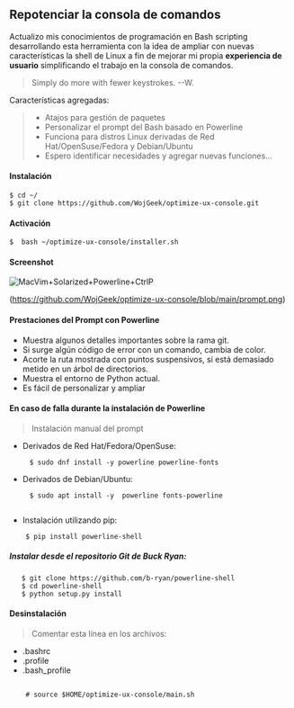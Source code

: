 ## Repotenciar la consola de comandos

 Actualizo mis conocimientos de programación en Bash scripting desarrollando esta herramienta con la idea de ampliar con nuevas características  la  shell de Linux a fin de mejorar mi propia **experiencia de usuario** simplificando el trabajo en la consola de comandos.

> Simply do more with fewer keystrokes. --W.
    

Características agregadas:

> - Atajos para gestión de paquetes
> - Personalizar el prompt del Bash basado en Powerline
> - Funciona para distros Linux derivadas de Red Hat/OpenSuse/Fedora y  Debian/Ubuntu
> - Espero identificar necesidades y agregar nuevas funciones...
        

####  Instalación 

    $ cd ~/
    $ git clone https://github.com/WojGeek/optimize-ux-console.git

####  Activación

    $  bash ~/optimize-ux-console/installer.sh



#### Screenshot


![MacVim+Solarized+Powerline+CtrlP](https://raw.github.com/b-ryan/powerline-shell/master/bash-powerline-screenshot.png)

(https://github.com/WojGeek/optimize-ux-console/blob/main/prompt.png)

#### Prestaciones del Prompt con Powerline 

- Muestra algunos detalles importantes sobre la rama git.
- Si surge algún código de error con un comando, cambia de color.
- Acorte la ruta mostrada con puntos suspensivos, si está demasiado metido en un árbol de directorios.
- Muestra el entorno de Python actual. 
- Es fácil de personalizar y ampliar


#### En caso de falla durante la instalación de Powerline

> Instalación manual del prompt


- Derivados de Red Hat/Fedora/OpenSuse:

```
     $ sudo dnf install -y powerline powerline-fonts

```

- Derivados de Debian/Ubuntu:

```
     $ sudo apt install -y  powerline fonts-powerline 
     
```

- Instalación utilizando pip:

```
    $ pip install powerline-shell

```

#####  Instalar desde el repositorio Git de Buck Ryan:

```
   $ git clone https://github.com/b-ryan/powerline-shell
   $ cd powerline-shell
   $ python setup.py install

```


#### Desinstalación 

> Comentar esta línea en los archivos:
- .bashrc
- .profile
- .bash_profile

```
    
    # source $HOME/optimize-ux-console/main.sh


```



